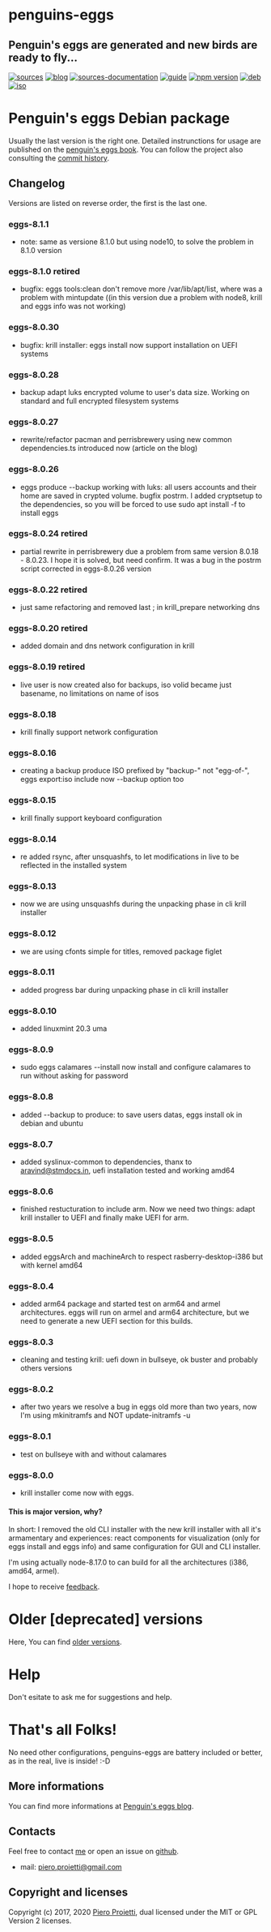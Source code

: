 penguins-eggs
=============

## Penguin&#39;s eggs are generated and new birds are ready to fly...
[![sources](https://img.shields.io/badge/github-sources-blue)](https://github.com/pieroproietti/penguins-eggs)
[![blog](https://img.shields.io/badge/blog-penguin's%20eggs-blue)](https://penguins-eggs.net)
[![sources-documentation](https://img.shields.io/badge/sources-documentation-blue)](https://penguins-eggs.net/sources-documentation/index.html)
[![guide](https://img.shields.io/badge/guide-penguin's%20eggs-blue)](https://penguins-eggs.net/book/)
[![npm version](https://img.shields.io/npm/v/penguins-eggs.svg)](https://npmjs.org/package/penguins-eggs)
[![deb](https://img.shields.io/badge/deb-packages-orange)](https://sourceforge.net/projects/penguins-eggs/files/packages-deb)
[![iso](https://img.shields.io/badge/iso-images-orange)](https://sourceforge.net/projects/penguins-eggs/files/iso)

# Penguin's eggs Debian package

Usually the last version is the right one. Detailed instrunctions for usage are published on the [penguin's eggs book](https://penguins-eggs.net/book). 
You can follow the project also consulting the [commit history](https://github.com/pieroproietti/penguins-eggs/commits/master). 

## Changelog
Versions are listed on reverse order, the first is the last one.

### eggs-8.1.1
* note: same as versione 8.1.0 but using node10, to solve the problem in 8.1.0 version 

### eggs-8.1.0 retired
* bugfix: eggs tools:clean don't remove more /var/lib/apt/list, where was a problem with mintupdate ((in this version due a problem with node8, krill and eggs info was not working)

### eggs-8.0.30
* bugfix: krill installer: eggs install now support installation on UEFI systems

### eggs-8.0.28
* backup adapt luks encrypted volume to user's data size. Working on standard and full encrypted filesystem systems

### eggs-8.0.27
* rewrite/refactor pacman and perrisbrewery using new common dependencies.ts introduced now (article on the blog)

### eggs-8.0.26
* eggs produce --backup working with luks: all users accounts and their home are saved in crypted volume. bugfix postrm. I added cryptsetup to the dependencies, so you will be forced to use sudo apt install -f to install eggs

### eggs-8.0.24 retired
* partial rewrite in perrisbrewery due a problem from same version 8.0.18 - 8.0.23. I hope it is solved, but need confirm. It was a bug in the postrm script corrected in eggs-8.0.26 version

### eggs-8.0.22 retired
* just same refactoring and removed last ; in krill_prepare networking dns

### eggs-8.0.20 retired
* added domain and dns network configuration in krill

### eggs-8.0.19 retired
* live user is now created also for backups, iso volid became just basename, no limitations on name of isos

### eggs-8.0.18
* krill finally support network configuration

### eggs-8.0.16
* creating a backup produce ISO prefixed by "backup-" not "egg-of-", eggs export:iso include now --backup option too

### eggs-8.0.15
* krill finally support keyboard configuration

### eggs-8.0.14
* re added rsync, after unsquashfs, to let modifications in live to be reflected in the installed system

### eggs-8.0.13
* now we are using unsquashfs during the unpacking phase in cli krill installer

### eggs-8.0.12
* we are using cfonts simple for titles, removed package figlet

### eggs-8.0.11
* added progress bar during unpacking phase in cli krill installer

### eggs-8.0.10
* added linuxmint 20.3 uma

### eggs-8.0.9
* sudo eggs calamares --install now install and configure calamares to run without asking for password

### eggs-8.0.8
* added --backup to produce: to save users datas, eggs install ok in debian and ubuntu

### eggs-8.0.7
* added syslinux-common to dependencies, thanx to aravind@stmdocs.in, uefi installation tested and working amd64

### eggs-8.0.6
* finished restucturation to include arm. Now we need two things: adapt krill installer to UEFI and finally make UEFI for arm. 

### eggs-8.0.5
* added eggsArch and machineArch to respect rasberry-desktop-i386 but with kernel amd64

### eggs-8.0.4
* added arm64 package and started test on arm64 and armel architectures.
eggs will run on armel and arm64 architecture, but we need to generate a new UEFI section for this builds.

### eggs-8.0.3
* cleaning and testing krill: uefi down in bullseye, ok buster and probably others versions

### eggs-8.0.2
* after two years we resolve a bug in eggs old more than two years, now I'm using mkinitramfs and NOT update-initramfs -u 

### eggs-8.0.1
* test on bullseye with and without calamares

### eggs-8.0.0 
* krill installer come now with eggs. 

#### This is major version, why? 
In short: I removed the old CLI installer with the new krill installer with all it's armamentary and experiences: react components for visualization (only for eggs install and eggs info) and same configuration for GUI and CLI installer. 

I'm using actually node-8.17.0 to can build for all the architectures (i386, amd64, armel).

I hope to receive [feedback](https://github.com/pieroproietti/penguins-eggs/issues).


# Older [deprecated] versions 
Here, You can find [older versions](/documents/changelog-old.md).

# Help
Don't esitate to ask me for suggestions and help.

# That's all Folks!
No need other configurations, penguins-eggs are battery included or better, as in the real, live is inside! :-D

## More informations

You can find more informations at [Penguin's eggs blog](https://penguins-eggs.net).

## Contacts
Feel free to contact [me](https://gitter.im/penguins-eggs-1/community?source=orgpage) or open an issue on [github](https://github.com/pieroproietti/penguins-eggs/issues).

* mail: piero.proietti@gmail.com

## Copyright and licenses
Copyright (c) 2017, 2020 [Piero Proietti](https://penguins-eggs.net/about-me.html), dual licensed under the MIT or GPL Version 2 licenses.
